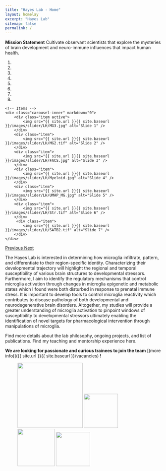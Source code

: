 ```yaml
---
title: "Hayes Lab - Home"
layout: homelay
excerpt: "Hayes Lab"
sitemap: false
permalink: /
---
```


**Mission Statement** Cultivate observant scientists that explore the mysteries of brain development and neuro-immune influences that impact human health.

<div markdown="0" id="carousel" class="carousel slide" data-ride="carousel" data-interval="4000" data-pause="hover" >
    <!-- Menu -->
    <ol class="carousel-indicators">
        <li data-target="#carousel" data-slide-to="0" class="active"></li>
        <li data-target="#carousel" data-slide-to="1"></li>
        <li data-target="#carousel" data-slide-to="2"></li>
        <li data-target="#carousel" data-slide-to="3"></li>
        <li data-target="#carousel" data-slide-to="4"></li>
        <li data-target="#carousel" data-slide-to="5"></li>
        <li data-target="#carousel" data-slide-to="6"></li>
        <li data-target="#carousel" data-slide-to="7"></li>
    </ol>

    <!-- Items -->
    <div class="carousel-inner" markdown="0">
        <div class="item active">
            <img src="{{ site.url }}{{ site.baseurl }}/images/slider/LH/MG3.jpg" alt="Slide 1" />
        </div>
        <div class="item">
            <img src="{{ site.url }}{{ site.baseurl }}/images/slider/LH/MG2.tif" alt="Slide 2" />
        </div>
        <div class="item">
            <img src="{{ site.url }}{{ site.baseurl }}/images/slider/LH/FACS.jpg" alt="Slide 3" />
        </div>
        <div class="item">
            <img src="{{ site.url }}{{ site.baseurl }}/images/slider/LH/Myeloid.jpg" alt="Slide 4" />
        </div>
        <div class="item">
            <img src="{{ site.url }}{{ site.baseurl }}/images/slider/LH/UMAP_MG.jpg" alt="Slide 5" />
        </div>
        <div class="item">
            <img src="{{ site.url }}{{ site.baseurl }}/images/slider/LH/Str.tif" alt="Slide 6" />
        </div>       
         <div class="item">
            <img src="{{ site.url }}{{ site.baseurl }}/images/slider/LH/SATB2.tif" alt="Slide 7" />
        </div>
    </div>
  <a class="left carousel-control" href="#carousel" role="button" data-slide="prev">
    <span class="glyphicon glyphicon-chevron-left" aria-hidden="true"></span>
    <span class="sr-only">Previous</span>
  </a>
  <a class="right carousel-control" href="#carousel" role="button" data-slide="next">
    <span class="glyphicon glyphicon-chevron-right" aria-hidden="true"></span>
    <span class="sr-only">Next</span>
  </a>
</div>


The Hayes Lab is interested in determining how microglia infiltrate, pattern, and differentiate to their region-specific identity. Characterizing their developmental trajectory will highlight the regional and temporal susceptibility of various brain structures to developmental stressors. Furthermore, I aim to identify the regulatory mechanisms that control microglia activation through changes in microglia epigenetic and metabolic states which I found were both disturbed in response to prenatal immune stress. It is important to develop tools to control microglia reactivity which contributes to disease pathology of both developmental and neurodegenerative brain disorders. Altogether, my studies will provide a greater understanding of microglia activation to pinpoint windows of susceptibility to developmental stressors ultimately enabling the identification of novel targets for pharmacological intervention through manipulations of microglia.

Find more details about the lab philosophy, ongoing projects, and list of publications. Find my teaching and mentorship experience here.

 **We are  looking for passionate and curious trainees to join the team** [(more info)]({{ site.url }}{{ site.baseurl }}/vacancies) **!**


<figure class="fourth">
  <img src="{{ site.url }}{{ site.baseurl }}/images/logopic/Logo_Leiden.jpg" style="width: 210px">
  <img src="{{ site.url }}{{ site.baseurl }}/images/logopic/Logo_Nanofront.jpg" style="width: 110px">
  <img src="{{ site.url }}{{ site.baseurl }}/images/logopic/Logo_NWO.jpg" style="width: 120px">
  <img src="{{ site.url }}{{ site.baseurl }}/images/logopic/Logo_ERC.jpg" style="width: 110px">
</figure>
